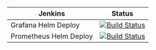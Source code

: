 
 Jenkins | Status  
------------ | -------------
Grafana Helm Deploy  |[![Build Status](https://jenkins.navigatorglass.com/buildStatus/icon?job=MicroService.charts%2Fgrafana)](https://jenkins.navigatorglass.com/view/MicroService/job/MicroService.charts/job/grafana/)
Prometheus Helm Deploy  | [![Build Status](https://jenkins.navigatorglass.com/buildStatus/icon?job=MicroService.charts%2Fprometheus)](https://jenkins.navigatorglass.com/view/MicroService/job/MicroService.charts/job/prometheus/)
